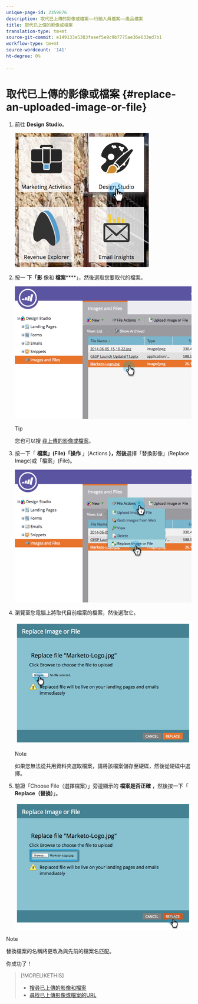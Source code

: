 ```yaml
---
unique-page-id: 2359876
description: 取代已上傳的影像或檔案——行銷人員檔案——產品檔案
title: 取代已上傳的影像或檔案
translation-type: tm+mt
source-git-commit: e149133a5383faaef5e9c9b7775ae36e633ed7b1
workflow-type: tm+mt
source-wordcount: '141'
ht-degree: 0%

---
```



# 取代已上傳的影像或檔案 {#replace-an-uploaded-image-or-file}

1. 前往 **Design** **Studio**。

   ![](assets/designstudio-6.png)

1. 按一 **下「影** 像和 **檔案******」，然後選取您要取代的檔案。

   ![](assets/image2014-9-16-11-3a21-3a48.png)

   >[!TIP]
   >
   >您也可以搜 [尋上傳的影像或檔案](search-uploaded-images-and-files.md)。

1. 按一下「 **檔案」(File)「操作** 」(Actions **)，然後**&#x200B;選擇「替換影像」(Replace Image)或「檔案」(File)。

   ![](assets/image2014-9-16-11-3a21-3a55.png)

1. 瀏覽至您電腦上將取代目前檔案的檔案，然後選取它。

   ![](assets/image2014-9-16-11-3a22-3a2.png)

   >[!NOTE]
   >
   >如果您無法從共用資料夾選取檔案，請將該檔案儲存至硬碟，然後從硬碟中選擇。

1. 驗證「Choose File（選擇檔案）」旁邊顯示的 **檔案是否正確** ，然後按一下「 **Replace（替換）**」。

   ![](assets/image2014-9-16-11-3a22-3a12.png)

>[!NOTE]
>
>替換檔案的名稱將更改為與先前的檔案名匹配。

你成功了！

>[!MORELIKETHIS]
>
>* [搜尋已上傳的影像和檔案](search-uploaded-images-and-files.md)
>* [尋找已上傳影像或檔案的URL](find-the-url-of-an-uploaded-image-or-file.md)

>



